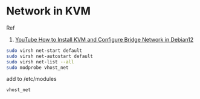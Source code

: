 
# Network in KVM

Ref 
1. [YouTube How to Install KVM and Configure Bridge Network in Debian12](https://youtu.be/KFVe0-B2yLI)

```sh
sudo virsh net-start default
sudo virsh net-autostart default
sudo virsh net-list --all
sudo modprobe vhost_net
```


add to /etc/modules
```
vhost_net
```

